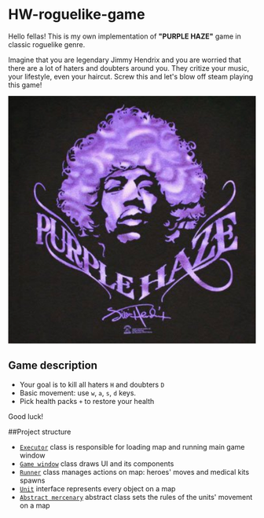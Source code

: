 # HW-roguelike-game

Hello fellas! This is my own implementation of **"PURPLE HAZE"** game  in classic roguelike genre.

Imagine that you are legendary Jimmy Hendrix and you are worried 
that there are a lot of haters and doubters around you. 
They critize your music, your lifestyle, even your haircut. Screw this and let's blow off steam playing this game!

![cover](src/ru/itmo/sd/game/res/cover.png)

## Game description
* Your goal is to kill all haters `H` and doubters `D`
* Basic movement: use `w`, `a`, `s`, `d` keys.
* Pick health packs `+` to restore your health

Good luck!


##Project structure
* [`Executor`](src/ru/itmo/sd/game/executor/Executor.java) class is responsible for loading map and running main 
  game window
* [`Game window`](src/ru/itmo/sd/game/ui/GameWindow.java) class draws UI and its components
* [`Runner`](src/ru/itmo/sd/game/executor/Runner.java) class manages actions on map: heroes' moves and medical kits 
  spawns
* [`Unit`](src/ru/itmo/sd/game/units/Unit.java) interface represents every object on a map
* [`Abstract mercenary`](src/ru/itmo/sd/game/mercenary/AbstractMerc.java) abstract class sets the rules of the units' 
  movement on a map


